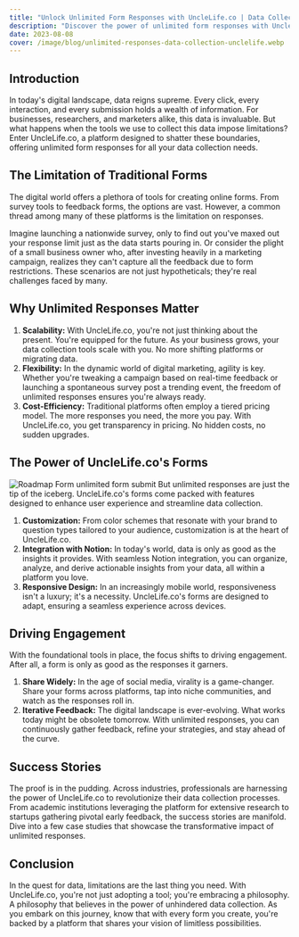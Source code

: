 ```yaml
---
title: "Unlock Unlimited Form Responses with UncleLife.co | Data Collection Revolution"
description: "Discover the power of unlimited form responses with UncleLife.co. Elevate your data collection, engage audiences, and drive results like never before."
date: 2023-08-08
cover: /image/blog/unlimited-responses-data-collection-unclelife.webp
---
```


## Introduction

In today's digital landscape, data reigns supreme. Every click, every interaction, and every submission holds a wealth of information. For businesses, researchers, and marketers alike, this data is invaluable. But what happens when the tools we use to collect this data impose limitations? Enter UncleLife.co, a platform designed to shatter these boundaries, offering unlimited form responses for all your data collection needs.

## The Limitation of Traditional Forms

The digital world offers a plethora of tools for creating online forms. From survey tools to feedback forms, the options are vast. However, a common thread among many of these platforms is the limitation on responses.

Imagine launching a nationwide survey, only to find out you've maxed out your response limit just as the data starts pouring in. Or consider the plight of a small business owner who, after investing heavily in a marketing campaign, realizes they can't capture all the feedback due to form restrictions. These scenarios are not just hypotheticals; they're real challenges faced by many.

## Why Unlimited Responses Matter

1. **Scalability:** With UncleLife.co, you're not just thinking about the present. You're equipped for the future. As your business grows, your data collection tools scale with you. No more shifting platforms or migrating data.
2. **Flexibility:** In the dynamic world of digital marketing, agility is key. Whether you're tweaking a campaign based on real-time feedback or launching a spontaneous survey post a trending event, the freedom of unlimited responses ensures you're always ready.
3. **Cost-Efficiency:** Traditional platforms often employ a tiered pricing model. The more responses you need, the more you pay. With UncleLife.co, you get transparency in pricing. No hidden costs, no sudden upgrades.

## The Power of UncleLife.co's Forms
![Roadmap Form unlimited form submit](https://i.imgur.com/hi9rUVq.png)
But unlimited responses are just the tip of the iceberg. UncleLife.co's forms come packed with features designed to enhance user experience and streamline data collection.

1. **Customization:** From color schemes that resonate with your brand to question types tailored to your audience, customization is at the heart of UncleLife.co.
2. **Integration with Notion:** In today's world, data is only as good as the insights it provides. With seamless Notion integration, you can organize, analyze, and derive actionable insights from your data, all within a platform you love.
3. **Responsive Design:** In an increasingly mobile world, responsiveness isn't a luxury; it's a necessity. UncleLife.co's forms are designed to adapt, ensuring a seamless experience across devices.

## Driving Engagement

With the foundational tools in place, the focus shifts to driving engagement. After all, a form is only as good as the responses it garners.

1. **Share Widely:** In the age of social media, virality is a game-changer. Share your forms across platforms, tap into niche communities, and watch as the responses roll in.
2. **Iterative Feedback:** The digital landscape is ever-evolving. What works today might be obsolete tomorrow. With unlimited responses, you can continuously gather feedback, refine your strategies, and stay ahead of the curve.

## Success Stories

The proof is in the pudding. Across industries, professionals are harnessing the power of UncleLife.co to revolutionize their data collection processes. From academic institutions leveraging the platform for extensive research to startups gathering pivotal early feedback, the success stories are manifold. Dive into a few case studies that showcase the transformative impact of unlimited responses.

## Conclusion

In the quest for data, limitations are the last thing you need. With UncleLife.co, you're not just adopting a tool; you're embracing a philosophy. A philosophy that believes in the power of unhindered data collection. As you embark on this journey, know that with every form you create, you're backed by a platform that shares your vision of limitless possibilities.
